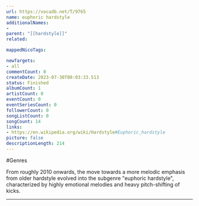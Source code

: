 ```yaml
---
url: https://vocadb.net/T/9765
name: euphoric hardstyle
additionalNames: 
- 
parent: "[[hardstyle]]"
related:

mappedNicoTags:

newTargets:
- all
commentCount: 0
createDate: 2023-07-30T00:03:33.513
status: Finished
albumCount: 1
artistCount: 0
eventCount: 0
eventSeriesCount: 0
followerCount: 0
songListCount: 0
songCount: 14
links: 
- https://en.wikipedia.org/wiki/Hardstyle#Euphoric_hardstyle
picture: false
descriptionLength: 214
---
```


#Genres

From roughly 2010 onwards, the move towards a more melodic emphasis from older hardstyle evolved into the subgenre "euphoric hardstyle", characterized by highly emotional melodies and heavy pitch-shifting of kicks.

---

